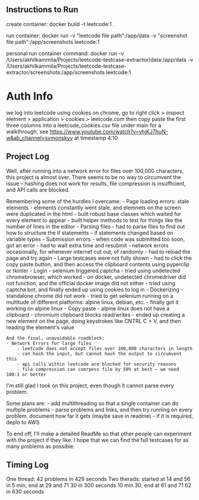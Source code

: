 ## Instructions to Run
create container:
docker build -t leetcode:1 .

run container:
docker run -v "leetcode file path":/app/data -v "screenshot file path":/app/screenshots leetcode:1

personal run container command:
docker run -v /Users/akhilkammila/Projects/leetcode-testcase-extractor/data:/app/data -v /Users/akhilkammila/Projects/leetcode-testcase-extractor/screenshots:/app/screenshots leetcode:1

# Auth Info
we log into leetcode using cookies
on chrome, go to right click > inspect element > application > cookies > leetcode.com
then copy paste the first three columns into a leetcode_cookies.csv file under main
for a walkthrough, see https://www.youtube.com/watch?v=vhjKJ7huN-w&ab_channel=symonskyy at timestamp 4:10

## Project Log
Well, after running into a network error for files over 100,000 characters, this project is almost over. There seems to be no way to circumvent the issue – hashing does not work for results, file compression is insufficient, and API calls are blocked.

Remembering some of the hurdles I overcame:
    - Page loading errors: stale elements
        - elements constantly went stale, and elemnets on the screen were duplicated in the html
        - built robust base classes which waited for every element to appear
        - built helper methods to test for things like the number of lines in the editor
    - Parsing files
        - had to parse files to find out how to structure the if statements
        - if statements changed based on variable types
    - Submission errors
        - when code was submitted too soon, got an error
        - had to wait extra time and resubmit
        - network errors occasionally, for whenever internet cut out, of randomly
        - had to reload the page and try again
    - Large testcases were not fully shown
        - had to click the copy paste button, and then access the clipboard contents using pyperclip or tkinter
    - Login
        - selenium triggered captcha
        - tried using undetected chromebrowser, which worked
        - on docker, undetected chromedriver did not function, and the official docker image did not either
        - tried using captcha bot, and finally ended up using cookies to log in
    - Dockerizing
        - standalone chrome did not work
        - tried to get selenium running on a multitude of different platforms: alpine linux, debian, etc.
        - finally got it working on alpine linux
    - Copy paste
        - alpine linux does not have a clipboard
        - chromium clipboard blocks read/writes
        - ended up creating a new element on the page, doing keystrokes like CNTRL C + V, and then reading the element's value

    And the final, unavoidable roadblock:
    - Network Errors for large files
        - leetcode does not accept files over 100,000 characters in length
        - can hash the input, but cannot hash the output to circumvent this
        - api calls within leetcode are blocked for security reasons
        - file compression can comrpess file by 50% at best – we need 100:1 or better

I'm still glad I took on this project, even though it cannot parse every problem.

Some plans are:
    - add multithreading so that a single container can do multiple problems
    - parse problems and links, and then try running on every problem. document how far it gets (maybe save in readme)
    - if it is required, deplo to AWS

To end off, I'll make a detailed ReadMe so that other people can experiment with the project if they like. I hope that we can find the full testcases for as many problems as possible.

## Timing Log
One thread: 42 problems in 429 seconds
Two therads:
started at 14 and 56
in 5 min, end at 29 and 71
30 in 300 seconds
10 min 30, end at 61 and 71
62 in 630 seconds